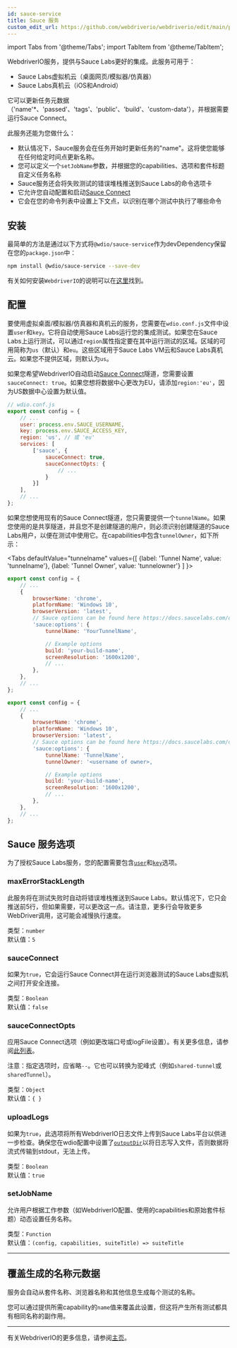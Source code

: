 ```yaml
---
id: sauce-service
title: Sauce 服务
custom_edit_url: https://github.com/webdriverio/webdriverio/edit/main/packages/wdio-sauce-service/README.md
---
```


import Tabs from '@theme/Tabs';
import TabItem from '@theme/TabItem';

WebdriverIO服务，提供与Sauce Labs更好的集成。此服务可用于：

- Sauce Labs虚拟机云（桌面网页/模拟器/仿真器）
- Sauce Labs真机云（iOS和Android）

它可以更新任务元数据（'name'*、'passed'、'tags'、'public'、'build'、'custom-data'），并根据需要运行Sauce Connect。

此服务还能为您做什么：

- 默认情况下，Sauce服务会在任务开始时更新任务的"name"。这将使您能够在任何给定时间点更新名称。
- 您可以定义一个`setJobName`参数，并根据您的capabilities、选项和套件标题自定义任务名称
- Sauce服务还会将失败测试的错误堆栈推送到Sauce Labs的命令选项卡
- 它允许您自动配置和启动[Sauce Connect](https://docs.saucelabs.com/secure-connections/)
- 它会在您的命令列表中设置上下文点，以识别在哪个测试中执行了哪些命令

## 安装

最简单的方法是通过以下方式将`@wdio/sauce-service`作为devDependency保留在您的`package.json`中：

```sh
npm install @wdio/sauce-service --save-dev
```

有关如何安装`WebdriverIO`的说明可以在[这里](https://webdriver.io/docs/gettingstarted)找到。

## 配置

要使用虚拟桌面/模拟器/仿真器和真机云的服务，您需要在`wdio.conf.js`文件中设置`user`和`key`。它将自动使用Sauce Labs运行您的集成测试。如果您在Sauce Labs上运行测试，可以通过`region`属性指定要在其中运行测试的区域。区域的可用简称为`us`（默认）和`eu`。这些区域用于Sauce Labs VM云和Sauce Labs真机云。如果您不提供区域，则默认为`us`。

如果您希望WebdriverIO自动启动[Sauce Connect](https://docs.saucelabs.com/secure-connections/#sauce-connect-proxy)隧道，您需要设置`sauceConnect: true`。如果您想将数据中心更改为EU，请添加`region:'eu'`，因为US数据中心设置为默认值。

```js
// wdio.conf.js
export const config = {
    // ...
    user: process.env.SAUCE_USERNAME,
    key: process.env.SAUCE_ACCESS_KEY,
    region: 'us', // 或 'eu'
    services: [
        ['sauce', {
            sauceConnect: true,
            sauceConnectOpts: {
                // ...
            }
        }]
    ],
    // ...
};
```

如果您想使用现有的Sauce Connect隧道，您只需要提供一个`tunnelName`。如果您使用的是共享隧道，并且您不是创建隧道的用户，则必须识别创建隧道的Sauce Labs用户，以便在测试中使用它。在capabilities中包含`tunnelOwner`，如下所示：

<Tabs
  defaultValue="tunnelname"
  values={[
    {label: 'Tunnel Name', value: 'tunnelname'},
    {label: 'Tunnel Owner', value: 'tunnelowner'}
  ]
}>
<TabItem value="tunnelname">

```js
export const config = {
    // ...
    {
        browserName: 'chrome',
        platformName: 'Windows 10',
        browserVersion: 'latest',
        // Sauce options can be found here https://docs.saucelabs.com/dev/test-configuration-options/
        'sauce:options': {
            tunnelName: 'YourTunnelName',

            // Example options
            build: 'your-build-name',
            screenResolution: '1600x1200',
            // ...
        },
    },
    // ...
};
```

</TabItem>
<TabItem value="tunnelowner">

```js
export const config = {
    // ...
    {
        browserName: 'chrome',
        platformName: 'Windows 10',
        browserVersion: 'latest',
        // Sauce options can be found here https://docs.saucelabs.com/dev/test-configuration-options/
        'sauce:options': {
            tunnelName: 'TunnelName',
            tunnelOwner: '<username of owner>,

            // Example options
            build: 'your-build-name',
            screenResolution: '1600x1200',
            // ...
        },
    },
    // ...
};
```

</TabItem>
</Tabs>

## Sauce 服务选项

为了授权Sauce Labs服务，您的配置需要包含[`user`](https://webdriver.io/docs/options#user)和[`key`](https://webdriver.io/docs/options#key)选项。

### maxErrorStackLength

此服务将在测试失败时自动将错误堆栈推送到Sauce Labs。默认情况下，它只会推送前5行，但如果需要，可以更改这一点。请注意，更多行会导致更多WebDriver调用，这可能会减慢执行速度。

类型：`number`<br />
默认值：`5`

### sauceConnect

如果为`true`，它会运行Sauce Connect并在运行浏览器测试的Sauce Labs虚拟机之间打开安全连接。

类型：`Boolean`<br />
默认值：`false`

### sauceConnectOpts

应用Sauce Connect选项（例如更改端口号或logFile设置）。有关更多信息，请参阅[此列表](https://docs.saucelabs.com/dev/cli/sauce-connect-5/run/)。

注意：指定选项时，应省略`--`。它也可以转换为驼峰式（例如`shared-tunnel`或`sharedTunnel`）。

类型：`Object`<br />
默认值：`{ }`

### uploadLogs

如果为`true`，此选项将所有WebdriverIO日志文件上传到Sauce Labs平台以供进一步检查。确保您在wdio配置中设置了[`outputDir`](https://webdriver.io/docs/options#outputdir)以将日志写入文件，否则数据将流式传输到stdout，无法上传。

类型：`Boolean`<br />
默认值：`true`

### setJobName

允许用户根据工作参数（如WebdriverIO配置、使用的capabilities和原始套件标题）动态设置任务名称。

类型：`Function`<br />
默认值：`(config, capabilities, suiteTitle) => suiteTitle`

----

## 覆盖生成的名称元数据

服务会自动从套件名称、浏览器名称和其他信息生成每个测试的名称。

您可以通过提供所需capability的`name`值来覆盖此设置，但这将产生所有测试都具有相同名称的副作用。

----

有关WebdriverIO的更多信息，请参阅[主页](https://webdriver.io)。